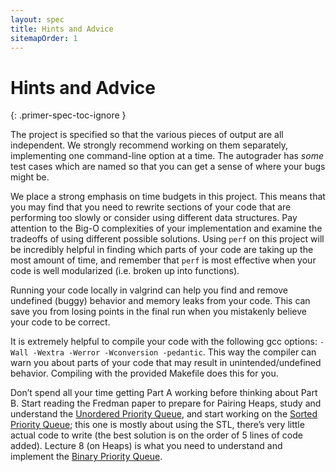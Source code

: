 ```yaml
---
layout: spec
title: Hints and Advice
sitemapOrder: 1
---
```


# Hints and Advice
{: .primer-spec-toc-ignore }

The project is specified so that the various pieces of output are all
independent. We strongly recommend working on them separately, implementing
one command-line option at a time. The autograder has *some* test cases which
are named so that you can get a sense of where your bugs might be.

We place a strong emphasis on time budgets in this project. This means that
you may find that you need to rewrite sections of your code that are
performing too slowly or consider using different data structures. Pay
attention to the Big-O complexities of your implementation and examine the
tradeoffs of using different possible solutions. Using `perf` on this project
will be incredibly helpful in finding which parts of your code are taking up
the most amount of time, and remember that `perf` is most effective when your
code is well modularized (i.e. broken up into functions).

Running your code locally in valgrind can help you find and remove
undefined (buggy) behavior and memory leaks from your code. This can save
you from losing points in the final run when you mistakenly believe your
code to be correct.

It is extremely helpful to compile your code with the following gcc
options: `-Wall -Wextra -Werror -Wconversion -pedantic`. This way the
compiler can warn you about parts of your code that may result in
unintended/undefined behavior. Compiling with the provided Makefile does
this for you.

Don’t spend all your time getting Part A working before thinking about Part
B. Start reading the Fredman paper to prepare for Pairing Heaps, study and
understand the [Unordered Priority Queue](p2-stocks/UnorderedPQ.h), and start
working on the [Sorted Priority Queue](p2-stocks/SortedPQ.h); this one is
mostly about using the STL, there’s very little actual code to write (the
best solution is on the order of 5 lines of code added). Lecture 8 (on Heaps)
is what you need to understand and implement the
[Binary Priority Queue](p2-stocks/BinaryPQ.h).
